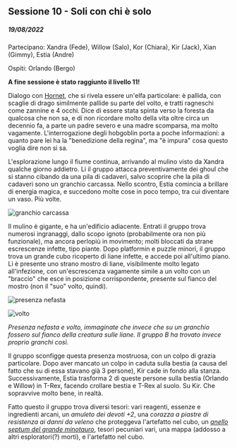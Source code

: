 ## Sessione 10 - Soli con chi è solo

##### 19/08/2022

Partecipano: Xandra (Fede), Willow (Salo), Kor (Chiara), Kir (Jack), Xian (Gimmy), Estia (Andre)

Ospiti: Orlando (Bergo)

**A fine sessione è stato raggiunto il livello 11!**

Dialogo con [Hornet](npc.md#Hornet), che si rivela essere un'elfa particolare: è pallida, con scaglie di drago similmente pallide su parte del volto, e tratti ragneschi come zannine e 4 occhi. Dice di essere stata spinta verso la foresta da qualcosa che non sa, e di non ricordare molto della vita oltre circa un decennio fa, a parte un padre severo e una madre scomparsa, ma molto vagamente. L'interrogazione degli hobgoblin porta a poche informazioni: a quanto pare lei ha la "benedizione della regina", ma "è impura" cosa questo voglia dire non si sa.

L'esplorazione lungo il fiume continua, arrivando al mulino visto da Xandra qualche giorno addietro. Lì il gruppo attacca preventivamente dei ghoul che si stanno cibando da una pila di cadaveri, salvo scoprire che la pila di cadaveri sono un granchio carcassa. Nello scontro, Estia comincia a brillare di energia magica, e succedono molte cose in poco tempo, tra cui diventare un vaso. Più volte.

![granchio carcassa](https://static.wikia.nocookie.net/eberron/images/b/bb/Carcass_crab.jpg)

Il mulino è gigante, e ha un'edificio adiacente. Entrati il gruppo trova numerosi ingranaggi, dallo scopo ignoto (probabilmente ora non più funzionale), ma ancora perlopiù in movimento; molti bloccati da strane escrescenze infette, tipo piante. Dopo platformin e puzzle minori, il gruppo trova un grande cubo ricoperto di liane infette, e accede poi all'ultimo piano. Lì è presente uno strano mostro di liane, visibilmente molto legato all'infezione, con un'escrescenza vagamente simile a un volto con un "braccio" che esce in posizione corrispondente, presente sul fianco del mostro (non il "suo" volto, quindi).

![presenza nefasta](https://static.wikia.nocookie.net/oriandtheblindforest/images/8/8a/StinkSpirit.jpg)

![volto](https://preview.redd.it/ra50c5aqfsp81.png?width=1920&format=png&auto=webp&s=a7434af5af40f7bfc30fc6ca487a562b86b498d6)

*Presenza nefasta e volto, immaginate che invece che su un granchio fossero sul fianco della creatura sulle liane. Il gruppo B ha trovato invece proprio granchi così.*

Il gruppo sconfigge questa presenza mostruosa, con un colpo di grazia particolare. Dopo aver mancato un colpo in caduta sulla bestia (a causa del fatto che su di essa stavano già 3 persone), Kir cade in fondo alla stanza. Successivamente, Estia trasforma 2 di queste persone sulla bestia (Orlando e Willow) in T-Rex, facendo crollare bestia e T-Rex al suolo. Su Kir. Che sopravvive molto bene, in realtà.

Fatto questo il gruppo trova diversi tesori: vari reagenti, essenze e ingredienti arcani, un *amuleto dei devoti +2*, una *corazza a piastre di resistenza ai danni da veleno* che proteggeva l'artefatto nel cubo, un [*anello septum del grande minotauro*](https://old.reddit.com/r/TheGriffonsSaddlebag/comments/d1quyg/the_griffons_saddlebag_septum_ring_of_the_great/), tesori pecuniari vari, una mappa (addosso a altri esploratori(?) morti), e l'artefatto nel cubo.